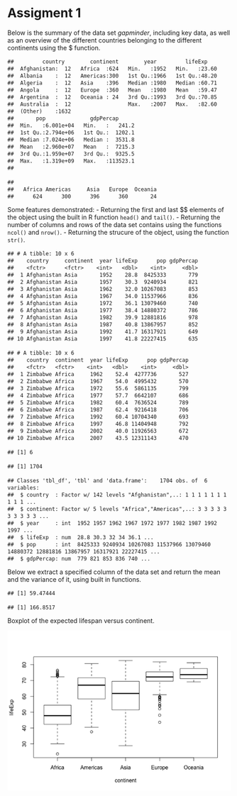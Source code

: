 Assigment 1
================

Below is the summary of the data set *gapminder*, including key data, as well as an overview of the different countries belonging to the different continents using the $ function.

    ##         country        continent        year         lifeExp     
    ##  Afghanistan:  12   Africa  :624   Min.   :1952   Min.   :23.60  
    ##  Albania    :  12   Americas:300   1st Qu.:1966   1st Qu.:48.20  
    ##  Algeria    :  12   Asia    :396   Median :1980   Median :60.71  
    ##  Angola     :  12   Europe  :360   Mean   :1980   Mean   :59.47  
    ##  Argentina  :  12   Oceania : 24   3rd Qu.:1993   3rd Qu.:70.85  
    ##  Australia  :  12                  Max.   :2007   Max.   :82.60  
    ##  (Other)    :1632                                                
    ##       pop              gdpPercap       
    ##  Min.   :6.001e+04   Min.   :   241.2  
    ##  1st Qu.:2.794e+06   1st Qu.:  1202.1  
    ##  Median :7.024e+06   Median :  3531.8  
    ##  Mean   :2.960e+07   Mean   :  7215.3  
    ##  3rd Qu.:1.959e+07   3rd Qu.:  9325.5  
    ##  Max.   :1.319e+09   Max.   :113523.1  
    ## 

    ## 
    ##   Africa Americas     Asia   Europe  Oceania 
    ##      624      300      396      360       24

Some features demonstrated: - Returning the first and last $$ elements of the object using the built in R function `head()` and `tail()`. - Returning the number of columns and rows of the data set contains using the functions `ncol()` and `nrow()`. - Returning the strucure of the object, using the function `str()`.

    ## # A tibble: 10 x 6
    ##    country     continent  year lifeExp      pop gdpPercap
    ##    <fctr>      <fctr>    <int>   <dbl>    <int>     <dbl>
    ##  1 Afghanistan Asia       1952    28.8  8425333       779
    ##  2 Afghanistan Asia       1957    30.3  9240934       821
    ##  3 Afghanistan Asia       1962    32.0 10267083       853
    ##  4 Afghanistan Asia       1967    34.0 11537966       836
    ##  5 Afghanistan Asia       1972    36.1 13079460       740
    ##  6 Afghanistan Asia       1977    38.4 14880372       786
    ##  7 Afghanistan Asia       1982    39.9 12881816       978
    ##  8 Afghanistan Asia       1987    40.8 13867957       852
    ##  9 Afghanistan Asia       1992    41.7 16317921       649
    ## 10 Afghanistan Asia       1997    41.8 22227415       635

    ## # A tibble: 10 x 6
    ##    country  continent  year lifeExp      pop gdpPercap
    ##    <fctr>   <fctr>    <int>   <dbl>    <int>     <dbl>
    ##  1 Zimbabwe Africa     1962    52.4  4277736       527
    ##  2 Zimbabwe Africa     1967    54.0  4995432       570
    ##  3 Zimbabwe Africa     1972    55.6  5861135       799
    ##  4 Zimbabwe Africa     1977    57.7  6642107       686
    ##  5 Zimbabwe Africa     1982    60.4  7636524       789
    ##  6 Zimbabwe Africa     1987    62.4  9216418       706
    ##  7 Zimbabwe Africa     1992    60.4 10704340       693
    ##  8 Zimbabwe Africa     1997    46.8 11404948       792
    ##  9 Zimbabwe Africa     2002    40.0 11926563       672
    ## 10 Zimbabwe Africa     2007    43.5 12311143       470

    ## [1] 6

    ## [1] 1704

    ## Classes 'tbl_df', 'tbl' and 'data.frame':    1704 obs. of  6 variables:
    ##  $ country  : Factor w/ 142 levels "Afghanistan",..: 1 1 1 1 1 1 1 1 1 1 ...
    ##  $ continent: Factor w/ 5 levels "Africa","Americas",..: 3 3 3 3 3 3 3 3 3 3 ...
    ##  $ year     : int  1952 1957 1962 1967 1972 1977 1982 1987 1992 1997 ...
    ##  $ lifeExp  : num  28.8 30.3 32 34 36.1 ...
    ##  $ pop      : int  8425333 9240934 10267083 11537966 13079460 14880372 12881816 13867957 16317921 22227415 ...
    ##  $ gdpPercap: num  779 821 853 836 740 ...

Below we extract a specified column of the data set and return the mean and the variance of it, using built in functions.

    ## [1] 59.47444

    ## [1] 166.8517

Boxplot of the expected lifespan versus continent.

![](hw01_gapminder_files/figure-markdown_github/unnamed-chunk-4-1.png)
